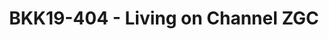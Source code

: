 ---
categories:
- bkk19
description: There is a new experimental garbage collector to OpenJDK on AArch64.
  Here Ill describe the ZGC algorithm, how it is different, along with how it is different
  on AArch64.
image:
  featured: 'true'
  path: /assets/images/featured-images/bkk19/BKK19-404.png
session_attendee_num: '20'
session_id: BKK19-404
session_room: Session Room 2 (Lotus 3-4)
session_slot:
  end_time: '2019-04-04 09:25:00'
  start_time: '2019-04-04 09:00:00'
session_speakers:
- speaker_bio: Stuart works in Linaro on OpenJDK, previously having worked on Android
    ART.
  speaker_company: Linaro
  speaker_image: /assets/images/speakers/bkk19/stuart-monteith.jpg
  speaker_location: ''
  speaker_name: Stuart Monteith
  speaker_position: Software Engineer
  speaker_username: stuart.monteith
session_track: Data Center
tag: session
tags:
- Testing
- Validation and CI
title: BKK19-404 - Living on Channel ZGC
---